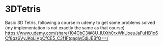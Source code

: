 # 3DTetris
Basic 3D Tetris, following a course in udemy to get some problems solved (my implementation is not exactly the same as that course) https://www.udemy.com/share/104CbC3@8U_lUXth0rxWkUoeuJaFuHB1o6Cf8qz6VyJKoLlVpCfCE5_C3f1Ftqaqlw5djJEBfQ==/
